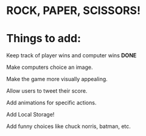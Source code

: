 <h1>ROCK, PAPER, SCISSORS!</h1>


<h1>Things to add:</h1>

Keep track of player wins and computer wins **DONE**

Make computers choice an image.

Make the game more visually appealing.

Allow users to tweet their score.

Add animations for specific actions.

Add Local Storage!

Add funny choices like chuck norris, batman, etc.
